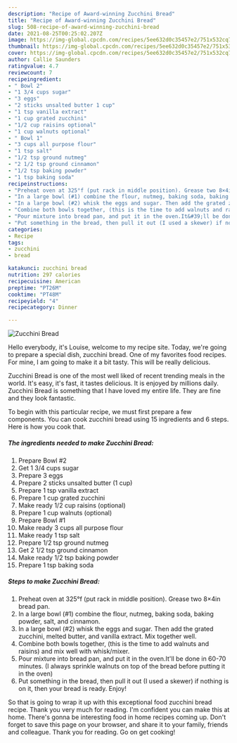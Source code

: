 ```yaml
---
description: "Recipe of Award-winning Zucchini Bread"
title: "Recipe of Award-winning Zucchini Bread"
slug: 508-recipe-of-award-winning-zucchini-bread
date: 2021-08-25T00:25:02.207Z
image: https://img-global.cpcdn.com/recipes/5ee632d0c35457e2/751x532cq70/zucchini-bread-recipe-main-photo.jpg
thumbnail: https://img-global.cpcdn.com/recipes/5ee632d0c35457e2/751x532cq70/zucchini-bread-recipe-main-photo.jpg
cover: https://img-global.cpcdn.com/recipes/5ee632d0c35457e2/751x532cq70/zucchini-bread-recipe-main-photo.jpg
author: Callie Saunders
ratingvalue: 4.7
reviewcount: 7
recipeingredient:
- " Bowl 2"
- "1 3/4 cups sugar"
- "3 eggs"
- "2 sticks unsalted butter 1 cup"
- "1 tsp vanilla extract"
- "1 cup grated zucchini"
- "1/2 cup raisins optional"
- "1 cup walnuts optional"
- " Bowl 1"
- "3 cups all purpose flour"
- "1 tsp salt"
- "1/2 tsp ground nutmeg"
- "2 1/2 tsp ground cinnamon"
- "1/2 tsp baking powder"
- "1 tsp baking soda"
recipeinstructions:
- "Preheat oven at 325°f (put rack in middle position). Grease two 8×4in bread pan."
- "In a large bowl (#1) combine the flour, nutmeg, baking soda, baking powder, salt, and cinnamon."
- "In a large bowl (#2) whisk the eggs and sugar. Then add the grated zucchini, melted butter, and vanilla extract. Mix together well."
- "Combine both bowls together, (this is the time to add walnuts and raisins) and mix well with whisk/mixer."
- "Pour mixture into bread pan, and put it in the oven.It&#39;ll be done in 60-70 minutes. (I always sprinkle walnuts on top of the bread before putting it in the oven)"
- "Put something in the bread, then pull it out (I used a skewer) if nothing is on it, then your bread is ready. Enjoy!"
categories:
- Recipe
tags:
- zucchini
- bread

katakunci: zucchini bread 
nutrition: 297 calories
recipecuisine: American
preptime: "PT26M"
cooktime: "PT48M"
recipeyield: "4"
recipecategory: Dinner

---
```



![Zucchini Bread](https://img-global.cpcdn.com/recipes/5ee632d0c35457e2/751x532cq70/zucchini-bread-recipe-main-photo.jpg)

Hello everybody, it's Louise, welcome to my recipe site. Today, we're going to prepare a special dish, zucchini bread. One of my favorites food recipes. For mine, I am going to make it a bit tasty. This will be really delicious.

Zucchini Bread is one of the most well liked of recent trending meals in the world. It's easy, it's fast, it tastes delicious. It is enjoyed by millions daily. Zucchini Bread is something that I have loved my entire life. They are fine and they look fantastic.




To begin with this particular recipe, we must first prepare a few components. You can cook zucchini bread using 15 ingredients and 6 steps. Here is how you cook that.

<!--inarticleads1-->

##### The ingredients needed to make Zucchini Bread:

1. Prepare  Bowl #2
1. Get 1 3/4 cups sugar
1. Prepare 3 eggs
1. Prepare 2 sticks unsalted butter (1 cup)
1. Prepare 1 tsp vanilla extract
1. Prepare 1 cup grated zucchini
1. Make ready 1/2 cup raisins (optional)
1. Prepare 1 cup walnuts (optional)
1. Prepare  Bowl #1
1. Make ready 3 cups all purpose flour
1. Make ready 1 tsp salt
1. Prepare 1/2 tsp ground nutmeg
1. Get 2 1/2 tsp ground cinnamon
1. Make ready 1/2 tsp baking powder
1. Prepare 1 tsp baking soda




<!--inarticleads2-->

##### Steps to make Zucchini Bread:

1. Preheat oven at 325°f (put rack in middle position). Grease two 8×4in bread pan.
1. In a large bowl (#1) combine the flour, nutmeg, baking soda, baking powder, salt, and cinnamon.
1. In a large bowl (#2) whisk the eggs and sugar. Then add the grated zucchini, melted butter, and vanilla extract. Mix together well.
1. Combine both bowls together, (this is the time to add walnuts and raisins) and mix well with whisk/mixer.
1. Pour mixture into bread pan, and put it in the oven.It&#39;ll be done in 60-70 minutes. (I always sprinkle walnuts on top of the bread before putting it in the oven)
1. Put something in the bread, then pull it out (I used a skewer) if nothing is on it, then your bread is ready. Enjoy!




So that is going to wrap it up with this exceptional food zucchini bread recipe. Thank you very much for reading. I'm confident you can make this at home. There's gonna be interesting food in home recipes coming up. Don't forget to save this page on your browser, and share it to your family, friends and colleague. Thank you for reading. Go on get cooking!
